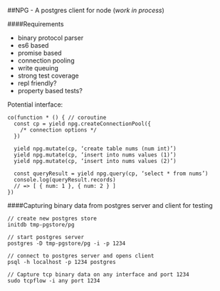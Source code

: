 ##NPG - A postgres client for node (_work in process_)

####Requirements
* binary protocol parser
* es6 based
* promise based
* connection pooling
* write queuing
* strong test coverage
* repl friendly?
* property based tests?

Potential interface:

```
co(function * () { // coroutine
  const cp = yield npg.createConnectionPool({
    /* connection options */
  })

  yield npg.mutate(cp, ‘create table nums (num int)’)
  yield npg.mutate(cp, ‘insert into nums values (1)’)
  yield npg.mutate(cp, ‘insert into nums values (2)’)

  const queryResult = yield npg.query(cp, ‘select * from nums’)
  console.log(queryResult.records)
  // => [ { num: 1 }, { num: 2 } ]
})
```

####Capturing binary data from postgres server and client for testing

```
// create new postgres store
initdb tmp-pgstore/pg

// start postgres server
postgres -D tmp-pgstore/pg -i -p 1234

// connect to postgres server and opens client
psql -h localhost -p 1234 postgres

// Capture tcp binary data on any interface and port 1234
sudo tcpflow -i any port 1234
```
